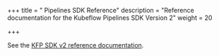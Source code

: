 +++
title = " Pipelines SDK Reference"
description = "Reference documentation for the Kubeflow Pipelines SDK Version 2"
weight = 20
                    
+++

See the [KFP SDK v2 reference documentation](https://kubeflow-pipelines.readthedocs.io/en/stable/).
